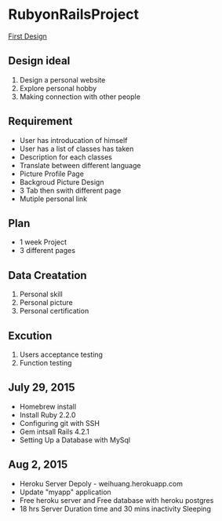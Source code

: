 # RubyonRailsProject
[First Design]() 
## Design ideal
1. Design a personal website
2. Explore personal hobby
3. Making connection with other people


## Requirement 
* User has introducation of himself 
* User has a list of classes has taken
* Description for each classes
* Translate between different language
* Picture Profile Page
* Backgroud Picture Design
* 3 Tab then swith different page
* Mutiple personal link 



## Plan
* 1 week Project
* 3 different pages

## Data Creatation
1. Personal skill
2. Personal picture
3. Personal certification

## Excution
1. Users acceptance testing
2. Function testing



## July 29, 2015
* Homebrew install
* Install Ruby 2.2.0
* Configuring git with SSH 
* Gem intsall Rails 4.2.1 
* Setting Up a Database with MySql

## Aug 2, 2015
* Heroku Server Depoly - weihuang.herokuapp.com
* Update "myapp" application
* Free heroku server and Free database with heroku postgres
* 18 hrs Server Duration time and 30 mins inactivity Sleeping
